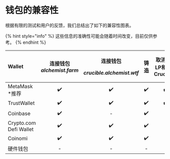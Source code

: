 # 钱包的兼容性

根据有限的测试和用户的反馈，我们总结出了如下的兼容性图表。

{% hint style="info" %}
这些信息的准确性可能会随着时间改变，目前仅供参考。
{% endhint %}

<table>
  <thead>
    <tr>
      <th style="text-align:left">Wallet</th>
      <th style="text-align:center">&#x8FDE;&#x63A5;&#x94B1;&#x5305; <em>alchemist.farm</em>
      </th>
      <th style="text-align:center">
        <p>&#x8FDE;&#x63A5;&#x94B1;&#x5305;</p>
        <p><em>crucible.alchemist.wtf</em>
        </p>
      </th>
      <th style="text-align:center">&#x94F8;&#x9020;</th>
      <th style="text-align:center">&#x53D6;&#x6D88;&#x4F9B;&#x5E94;LP&#x548C;&#x67E5;&#x770B;Crucibles</th>
      <th
      style="text-align:center">TaiChi &#x7F51;&#x7EDC;</th>
    </tr>
  </thead>
  <tbody>
    <tr>
      <td style="text-align:left">MetaMask *&#x63A8;&#x8350;</td>
      <td style="text-align:center">&#x2714;&#xFE0F;</td>
      <td style="text-align:center">&#x2714;&#xFE0F;</td>
      <td style="text-align:center">&#x2714;&#xFE0F;</td>
      <td style="text-align:center">&#x2714;&#xFE0F;</td>
      <td style="text-align:center">&#x2714;&#xFE0F;</td>
    </tr>
    <tr>
      <td style="text-align:left">TrustWallet</td>
      <td style="text-align:center">&#x2714;&#xFE0F;</td>
      <td style="text-align:center">&#x2714;&#xFE0F;</td>
      <td style="text-align:center">&#x2714;&#xFE0F;</td>
      <td style="text-align:center">&#x2714;&#xFE0F;</td>
      <td style="text-align:center">-</td>
    </tr>
    <tr>
      <td style="text-align:left">Coinbase</td>
      <td style="text-align:center">&#x2714;&#xFE0F;</td>
      <td style="text-align:center">-</td>
      <td style="text-align:center">&#x2714;&#xFE0F;</td>
      <td style="text-align:center">-</td>
      <td style="text-align:center">-</td>
    </tr>
    <tr>
      <td style="text-align:left">Crypto.com Defi Wallet</td>
      <td style="text-align:center">&#x2714;&#xFE0F;</td>
      <td style="text-align:center">&#x2714;&#xFE0F;</td>
      <td style="text-align:center">&#x2714;&#xFE0F;</td>
      <td style="text-align:center">-</td>
      <td style="text-align:center">-</td>
    </tr>
    <tr>
      <td style="text-align:left">Coinomi</td>
      <td style="text-align:center">&#x2714;&#xFE0F;</td>
      <td style="text-align:center">&#x2714;&#xFE0F;</td>
      <td style="text-align:center">&#x2714;&#xFE0F;</td>
      <td style="text-align:center">-</td>
      <td style="text-align:center">-</td>
    </tr>
    <tr>
      <td style="text-align:left">&#x786C;&#x4EF6;&#x94B1;&#x5305;</td>
      <td style="text-align:center">-</td>
      <td style="text-align:center">-</td>
      <td style="text-align:center">-</td>
      <td style="text-align:center">-</td>
      <td style="text-align:center">-</td>
    </tr>
  </tbody>
</table>



